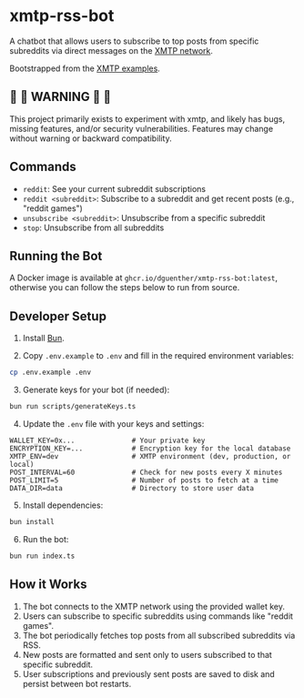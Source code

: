# xmtp-rss-bot

A chatbot that allows users to subscribe to top posts from specific subreddits via direct messages on the [XMTP network](https://xmtp.org/).

Bootstrapped from the [XMTP examples](https://github.com/ephemeraHQ/xmtp-agent-examples). 

## 🚧 🚧 WARNING 🚧 🚧

This project primarily exists to experiment with xmtp, and likely has bugs, missing features, and/or security vulnerabilities. Features may change without warning or backward compatibility.

## Commands

- `reddit`: See your current subreddit subscriptions
- `reddit <subreddit>`: Subscribe to a subreddit and get recent posts (e.g., "reddit games")
- `unsubscribe <subreddit>`: Unsubscribe from a specific subreddit
- `stop`: Unsubscribe from all subreddits

## Running the Bot

A Docker image is available at `ghcr.io/dguenther/xmtp-rss-bot:latest`, otherwise you can follow the steps below to run from source.

## Developer Setup

1. Install [Bun](https://bun.sh).

2. Copy `.env.example` to `.env` and fill in the required environment variables:

```bash
cp .env.example .env
```

3. Generate keys for your bot (if needed):

```bash
bun run scripts/generateKeys.ts
```

4. Update the `.env` file with your keys and settings:

```
WALLET_KEY=0x...              # Your private key
ENCRYPTION_KEY=...            # Encryption key for the local database
XMTP_ENV=dev                  # XMTP environment (dev, production, or local)
POST_INTERVAL=60              # Check for new posts every X minutes
POST_LIMIT=5                  # Number of posts to fetch at a time
DATA_DIR=data                 # Directory to store user data
```

5. Install dependencies:

```bash
bun install
```

6. Run the bot:

```bash
bun run index.ts
```

## How it Works

1. The bot connects to the XMTP network using the provided wallet key.
2. Users can subscribe to specific subreddits using commands like "reddit games".
3. The bot periodically fetches top posts from all subscribed subreddits via RSS.
4. New posts are formatted and sent only to users subscribed to that specific subreddit.
5. User subscriptions and previously sent posts are saved to disk and persist between bot restarts.
